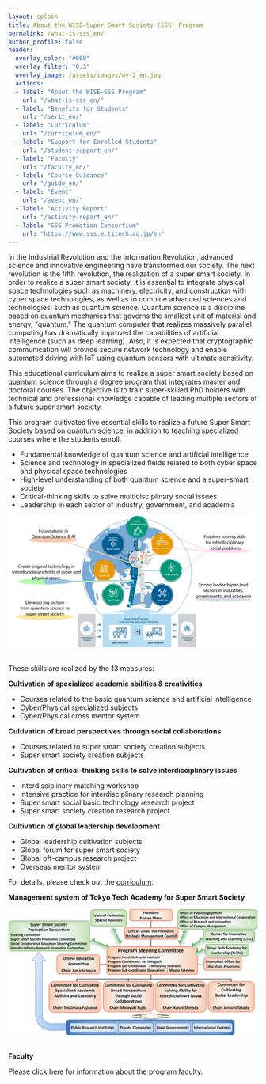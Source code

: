```yaml
---
layout: splash
title: About the WISE–Super Smart Society (SSS) Program
permalink: /what-is-sss_en/
author_profile: false
header:
  overlay_color: "#000"
  overlay_filter: "0.3"
  overlay_image: /assets/images/mv-2_en.jpg
  actions:
  - label: "About the WISE-SSS Program"
    url: "/what-is-sss_en/"
  - label: "Benefits for Students"
    url: "/merit_en/"
  - label: "Curriculum"
    url: "/curriculum_en/"
  - label: "Support for Enrolled Students"
    url: "/student-support_en/"
  - label: "Faculty"
    url: "/faculty_en/"
  - label: "Course Guidance"
    url: "/guide_en/"
  - label: "Event"
    url: "/event_en/"
  - label: "Activity Report"
    url: "/activity-report_en/"
  - label: "SSS Promotion Consortium"
    url: "https://www.sss.e.titech.ac.jp/en"
---
```


In the Industrial Revolution and the Information Revolution, advanced science and innovative engineering have transformed our society. The next revolution is the fifth revolution, the realization of a super smart society. In order to realize a super smart society, it is essential to integrate physical space technologies such as machinery, electricity, and construction with cyber space technologies, as well as to combine advanced sciences and technologies, such as quantum science. Quantum science is a discipline based on quantum mechanics that governs the smallest unit of material and energy, "quantum." The quantum computer that realizes massively parallel computing has dramatically improved the capabilities of artificial intelligence (such as deep learning). Also, it is expected that cryptographic communication will provide secure network technology and enable automated driving with IoT using quantum sensors with ultimate sensitivity.

This educational curriculum aims to realize a super smart society based on quantum science through a degree program that integrates master and doctoral courses. The objective is to train super-skilled PhD holders with technical and professional knowledge capable of leading multiple sectors of a future super smart society.

This program cultivates five essential skills to realize a future Super Smart Society based on quantum science, in addition to teaching specialized courses where the students enroll.

* Fundamental knowledge of quantum science and artificial intelligence
* Science and technology in specialized fields related to both cyber space and physical space technologies
* High-level understanding of both quantum science and a super-smart society
* Critical-thinking skills to solve multidisciplinary social issues
* Leadership in each sector of industry, government, and academia

<div style="text-align:center"><img src="/assets/images/5o-v3-en.png" /></div>

<br>

These skills are realized by the 13 measures:

**Cultivation of specialized academic abilities & creativities**

* Courses related to the basic quantum science and artificial intelligence
* Cyber/Physical specialized subjects
* Cyber/Physical cross mentor system

**Cultivation of broad perspectives through social collaborations**

* Courses related to super smart society creation subjects
* Super smart society creation subjects

**Cultivation of critical-thinking skills to solve interdisciplinary issues**

* Interdisciplinary matching workshop
* Intensive practice for interdisciplinary research planning
* Super smart social basic technology research project
* Super smart society creation research project

**Cultivation of global leadership development**

* Global leadership cultivation subjects
* Global forum for super smart society
* Global off-campus research project
* Overseas mentor system

For details, please check out the [curriculum](/curriculum_en/).

**Management system of Tokyo Tech Academy for Super Smart Society**

<div style="text-align:center"><img src="/assets/images/org_en.png" /></div><br>

**Faculty**

Please click [here](/faculty_en/) for information about the program faculty.
